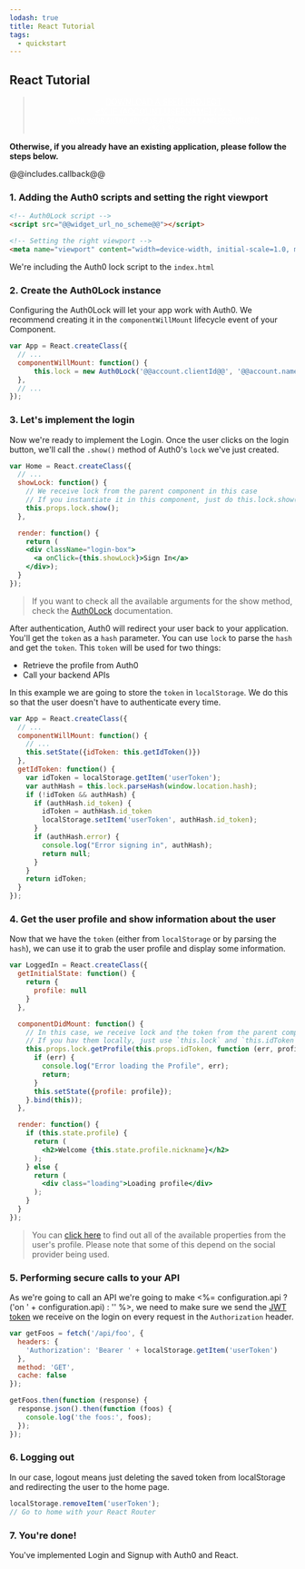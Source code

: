 ```yaml
---
lodash: true
title: React Tutorial
tags:
  - quickstart
---
```


## React Tutorial

<div class="package" style="text-align: center;">
  <blockquote>
    <a href="/auth0-react/gh-pages/create-package?path=examples/redirect-lock-with-api&type=js@@account.clientParam@@" class="btn btn-lg btn-success btn-package" style="text-transform: uppercase; color: white">
      <span style="display: block">Download a Seed project</span>
      <% if (account.userName) { %>
      <span class="smaller" style="display:block; font-size: 11px">with your Auth0 API Keys already set and configured</span>
      <% } %>
    </a>
  </blockquote>
</div>

**Otherwise, if you already have an existing application, please follow the steps below.**


@@includes.callback@@

### 1. Adding the Auth0 scripts and setting the right viewport

```html
<!-- Auth0Lock script -->
<script src="@@widget_url_no_scheme@@"></script>

<!-- Setting the right viewport -->
<meta name="viewport" content="width=device-width, initial-scale=1.0, maximum-scale=1.0, user-scalable=no" />
```

We're including the Auth0 lock script to the `index.html`

### 2. Create the Auth0Lock instance

Configuring the Auth0Lock will let your app work with Auth0. We recommend creating it in the `componentWillMount` lifecycle event of your Component.

```js
var App = React.createClass({
  // ...
  componentWillMount: function() {
      this.lock = new Auth0Lock('@@account.clientId@@', '@@account.namespace@@');
  },
  // ...
});
```

### 3. Let's implement the login

Now we're ready to implement the Login. Once the user clicks on the login button, we'll call the `.show()` method of Auth0's `lock` we've just created.

```jsx
var Home = React.createClass({
  // ...
  showLock: function() {
    // We receive lock from the parent component in this case
    // If you instantiate it in this component, just do this.lock.show()
    this.props.lock.show();
  },

  render: function() {
    return (
    <div className="login-box">
      <a onClick={this.showLock}>Sign In</a>
    </div>);
  }
});
```

> If you want to check all the available arguments for the show method, check the [Auth0Lock](/lock) documentation.

After authentication, Auth0 will redirect your user back to your application. You'll get the `token` as a `hash` parameter. You can use `lock` to parse the `hash` and get the `token`. This `token` will be used for two things:

-  Retrieve the profile from Auth0
-  Call your backend APIs

In this example we are going to store the `token` in `localStorage`. We do this so that the user doesn't have to authenticate every time.

```js
var App = React.createClass({
  // ...
  componentWillMount: function() {
    // ...
    this.setState({idToken: this.getIdToken()})
  },
  getIdToken: function() {
    var idToken = localStorage.getItem('userToken');
    var authHash = this.lock.parseHash(window.location.hash);
    if (!idToken && authHash) {
      if (authHash.id_token) {
        idToken = authHash.id_token
        localStorage.setItem('userToken', authHash.id_token);
      }
      if (authHash.error) {
        console.log("Error signing in", authHash);
        return null;
      }
    }
    return idToken;
  }
});
```

### 4. Get the user profile and show information about the user

Now that we have the `token` (either from `localStorage` or by parsing the `hash`), we can use it to grab the user profile and display some information.

```jsx
var LoggedIn = React.createClass({
  getInitialState: function() {
    return {
      profile: null
    }
  },

  componentDidMount: function() {
    // In this case, we receive lock and the token from the parent component
    // If you hav them locally, just use `this.lock` and `this.idToken`
    this.props.lock.getProfile(this.props.idToken, function (err, profile) {
      if (err) {
        console.log("Error loading the Profile", err);
        return;
      }
      this.setState({profile: profile});
    }.bind(this));
  },

  render: function() {
    if (this.state.profile) {
      return (
        <h2>Welcome {this.state.profile.nickname}</h2>
      );
    } else {
      return (
        <div class="loading">Loading profile</div>
      );
    }
  }
});

```

> You can [click here](/user-profile) to find out all of the available properties from the user's profile. Please note that some of this depend on the social provider being used.

### 5. Performing secure calls to your API

As we're going to call an API we're going to make <%= configuration.api ? ('on ' + configuration.api) : '' %>, we need to make sure we send the [JWT token](/jwt) we receive on the login on every request in the `Authorization` header.

```js
var getFoos = fetch('/api/foo', {
  headers: {
    'Authorization': 'Bearer ' + localStorage.getItem('userToken')
  },
  method: 'GET',
  cache: false
});

getFoos.then(function (response) {
  response.json().then(function (foos) {
    console.log('the foos:', foos);
  });
});
```

### 6. Logging out

In our case, logout means just deleting the saved token from localStorage and redirecting the user to the home page.

```js
localStorage.removeItem('userToken');
// Go to home with your React Router
```

### 7. You're done!

You've implemented Login and Signup with Auth0 and React.
